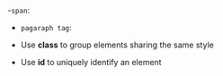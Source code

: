 -`span`:
- `pagaraph tag`:

- Use  **class** to group elements sharing the same style
- Use **id** to uniquely identify an element